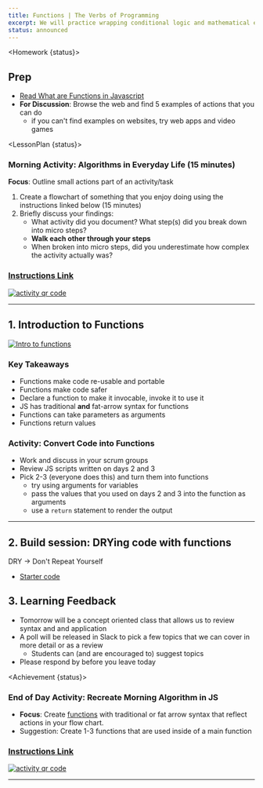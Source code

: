 ```yaml
---
title: Functions | The Verbs of Programming
excerpt: We will practice wrapping conditional logic and mathematical expressions within functions for increased reusability.
status: announced
---
```


<script>
	import Homework from "$lib/components/Homework.svelte";
	import LessonPlan from "$lib/components/LessonPlan.svelte";
	import Achievement from "$lib/components/Achievement.svelte";
</script>

<Homework {status}>

<h2>Prep</h2>

- [Read What are Functions in Javascript](<https://www.freecodecamp.org/news/what-are-functions-in-javascript-a-beginners-guide/#:~:text=A%20function%20is%20a%20block,prompt()%2C%20and%20confirm().>)
- **For Discussion**: Browse the web and find 5 examples of actions that you can do
  - if you can't find examples on websites, try web apps and video games

</Homework>

<LessonPlan {status}>

### Morning Activity: Algorithms in Everyday Life (15 minutes)

**Focus**: Outline small actions part of an activity/task

1. Create a flowchart of something that you enjoy doing using the instructions linked below (15 minutes)
2. Briefly discuss your findings:
   - What activity did you document? What step(s) did you break down into micro steps?
   - **Walk each other through your steps**
   - When broken into micro steps, did you underestimate how complex the activity actually was?

<a href="https://gist.github.com/lilyx13/423ffbe6e8da87497b134985ba90ab15">
  <h3>Instructions Link</h3>
  <img src="/images/qr-codes/algorithm-activity.png" alt="activity qr code" class="w-48">
</a>

---

<h2>1. Introduction to Functions</h2>

[![Intro to functions](/images/slides/cpnt-262/js-functions.png)](/slides/cpnt-262/js-functions)

### Key Takeaways

- Functions make code re-usable and portable
- Functions make code safer
- Declare a function to make it invocable, invoke it to use it
- JS has traditional **and** fat-arrow syntax for functions
- Functions can take parameters as arguments
- Functions return values

### Activity: Convert Code into Functions

- Work and discuss in your scrum groups
- Review JS scripts written on days 2 and 3
- Pick 2-3 (everyone does this) and turn them into functions
  - try using arguments for variables
  - pass the values that you used on days 2 and 3 into the function as arguments
  - use a `return` statement to render the output

---

<h2>2. Build session: DRYing code with functions</h2>

DRY &#8594; Don't Repeat Yourself

- [Starter code](https://github.com/sait-wbdv/dailies-w23/tree/main/2023-02-23-functions/01-tip-calculator-starter)

<h2>3. Learning Feedback</h2>

- Tomorrow will be a concept oriented class that allows us to review syntax and and application
- A poll will be released in Slack to pick a few topics that we can cover in more detail or as a review
  - Students can (and are encouraged to) suggest topics
- Please respond by before you leave today

</LessonPlan>

<Achievement {status}>

### End of Day Activity: Recreate Morning Algorithm in JS

- **Focus**: Create [functions](https://developer.mozilla.org/en-US/docs/Web/JavaScript/Reference/Functions) with traditional or fat arrow syntax that reflect actions in your flow chart.
- Suggestion: Create 1-3 functions that are used inside of a main function

<a href="https://gist.github.com/lilyx13/c81f1e72f83586efcd97206b806fd494">
  <h3>Instructions Link</h3>
  <img src="/images/qr-codes/algorithm-followup-activity.png" alt="activity qr code" class="w-48">
</a>

---

</Achievement>
